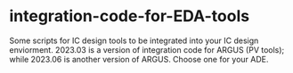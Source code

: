 # integration-code-for-EDA-tools
Some scripts for IC design tools to be integrated into your IC design enviorment.
2023.03 is a version of integration code for ARGUS (PV tools); while 2023.06 is another version of ARGUS. Choose one for your ADE.
